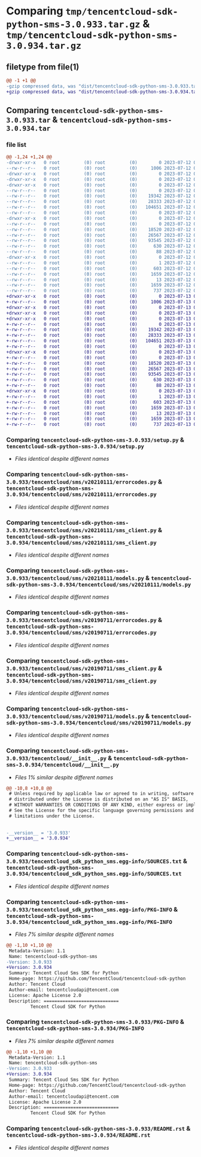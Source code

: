 # Comparing `tmp/tencentcloud-sdk-python-sms-3.0.933.tar.gz` & `tmp/tencentcloud-sdk-python-sms-3.0.934.tar.gz`

## filetype from file(1)

```diff
@@ -1 +1 @@
-gzip compressed data, was "dist/tencentcloud-sdk-python-sms-3.0.933.tar", last modified: Wed Jul 12 00:36:19 2023, max compression
+gzip compressed data, was "dist/tencentcloud-sdk-python-sms-3.0.934.tar", last modified: Thu Jul 13 00:32:19 2023, max compression
```

## Comparing `tencentcloud-sdk-python-sms-3.0.933.tar` & `tencentcloud-sdk-python-sms-3.0.934.tar`

### file list

```diff
@@ -1,24 +1,24 @@
-drwxr-xr-x   0 root         (0) root         (0)        0 2023-07-12 00:36:19.000000 tencentcloud-sdk-python-sms-3.0.933/
--rw-r--r--   0 root         (0) root         (0)     1006 2023-07-12 00:36:19.000000 tencentcloud-sdk-python-sms-3.0.933/setup.py
-drwxr-xr-x   0 root         (0) root         (0)        0 2023-07-12 00:36:19.000000 tencentcloud-sdk-python-sms-3.0.933/tencentcloud/
-drwxr-xr-x   0 root         (0) root         (0)        0 2023-07-12 00:36:19.000000 tencentcloud-sdk-python-sms-3.0.933/tencentcloud/sms/
-drwxr-xr-x   0 root         (0) root         (0)        0 2023-07-12 00:36:19.000000 tencentcloud-sdk-python-sms-3.0.933/tencentcloud/sms/v20210111/
--rw-r--r--   0 root         (0) root         (0)        0 2023-07-12 00:36:19.000000 tencentcloud-sdk-python-sms-3.0.933/tencentcloud/sms/v20210111/__init__.py
--rw-r--r--   0 root         (0) root         (0)    19342 2023-07-12 00:36:19.000000 tencentcloud-sdk-python-sms-3.0.933/tencentcloud/sms/v20210111/errorcodes.py
--rw-r--r--   0 root         (0) root         (0)    28333 2023-07-12 00:36:19.000000 tencentcloud-sdk-python-sms-3.0.933/tencentcloud/sms/v20210111/sms_client.py
--rw-r--r--   0 root         (0) root         (0)   104651 2023-07-12 00:36:19.000000 tencentcloud-sdk-python-sms-3.0.933/tencentcloud/sms/v20210111/models.py
--rw-r--r--   0 root         (0) root         (0)        0 2023-07-12 00:36:19.000000 tencentcloud-sdk-python-sms-3.0.933/tencentcloud/sms/__init__.py
-drwxr-xr-x   0 root         (0) root         (0)        0 2023-07-12 00:36:19.000000 tencentcloud-sdk-python-sms-3.0.933/tencentcloud/sms/v20190711/
--rw-r--r--   0 root         (0) root         (0)        0 2023-07-12 00:36:19.000000 tencentcloud-sdk-python-sms-3.0.933/tencentcloud/sms/v20190711/__init__.py
--rw-r--r--   0 root         (0) root         (0)    18520 2023-07-12 00:36:19.000000 tencentcloud-sdk-python-sms-3.0.933/tencentcloud/sms/v20190711/errorcodes.py
--rw-r--r--   0 root         (0) root         (0)    26567 2023-07-12 00:36:19.000000 tencentcloud-sdk-python-sms-3.0.933/tencentcloud/sms/v20190711/sms_client.py
--rw-r--r--   0 root         (0) root         (0)    93545 2023-07-12 00:36:19.000000 tencentcloud-sdk-python-sms-3.0.933/tencentcloud/sms/v20190711/models.py
--rw-r--r--   0 root         (0) root         (0)      630 2023-07-12 00:36:19.000000 tencentcloud-sdk-python-sms-3.0.933/tencentcloud/__init__.py
--rw-r--r--   0 root         (0) root         (0)       88 2023-07-12 00:36:19.000000 tencentcloud-sdk-python-sms-3.0.933/setup.cfg
-drwxr-xr-x   0 root         (0) root         (0)        0 2023-07-12 00:36:19.000000 tencentcloud-sdk-python-sms-3.0.933/tencentcloud_sdk_python_sms.egg-info/
--rw-r--r--   0 root         (0) root         (0)        1 2023-07-12 00:36:19.000000 tencentcloud-sdk-python-sms-3.0.933/tencentcloud_sdk_python_sms.egg-info/dependency_links.txt
--rw-r--r--   0 root         (0) root         (0)      603 2023-07-12 00:36:19.000000 tencentcloud-sdk-python-sms-3.0.933/tencentcloud_sdk_python_sms.egg-info/SOURCES.txt
--rw-r--r--   0 root         (0) root         (0)     1659 2023-07-12 00:36:19.000000 tencentcloud-sdk-python-sms-3.0.933/tencentcloud_sdk_python_sms.egg-info/PKG-INFO
--rw-r--r--   0 root         (0) root         (0)       13 2023-07-12 00:36:19.000000 tencentcloud-sdk-python-sms-3.0.933/tencentcloud_sdk_python_sms.egg-info/top_level.txt
--rw-r--r--   0 root         (0) root         (0)     1659 2023-07-12 00:36:19.000000 tencentcloud-sdk-python-sms-3.0.933/PKG-INFO
--rw-r--r--   0 root         (0) root         (0)      737 2023-07-12 00:36:19.000000 tencentcloud-sdk-python-sms-3.0.933/README.rst
+drwxr-xr-x   0 root         (0) root         (0)        0 2023-07-13 00:32:19.000000 tencentcloud-sdk-python-sms-3.0.934/
+-rw-r--r--   0 root         (0) root         (0)     1006 2023-07-13 00:32:19.000000 tencentcloud-sdk-python-sms-3.0.934/setup.py
+drwxr-xr-x   0 root         (0) root         (0)        0 2023-07-13 00:32:19.000000 tencentcloud-sdk-python-sms-3.0.934/tencentcloud/
+drwxr-xr-x   0 root         (0) root         (0)        0 2023-07-13 00:32:19.000000 tencentcloud-sdk-python-sms-3.0.934/tencentcloud/sms/
+drwxr-xr-x   0 root         (0) root         (0)        0 2023-07-13 00:32:19.000000 tencentcloud-sdk-python-sms-3.0.934/tencentcloud/sms/v20210111/
+-rw-r--r--   0 root         (0) root         (0)        0 2023-07-13 00:32:19.000000 tencentcloud-sdk-python-sms-3.0.934/tencentcloud/sms/v20210111/__init__.py
+-rw-r--r--   0 root         (0) root         (0)    19342 2023-07-13 00:32:19.000000 tencentcloud-sdk-python-sms-3.0.934/tencentcloud/sms/v20210111/errorcodes.py
+-rw-r--r--   0 root         (0) root         (0)    28333 2023-07-13 00:32:19.000000 tencentcloud-sdk-python-sms-3.0.934/tencentcloud/sms/v20210111/sms_client.py
+-rw-r--r--   0 root         (0) root         (0)   104651 2023-07-13 00:32:19.000000 tencentcloud-sdk-python-sms-3.0.934/tencentcloud/sms/v20210111/models.py
+-rw-r--r--   0 root         (0) root         (0)        0 2023-07-13 00:32:19.000000 tencentcloud-sdk-python-sms-3.0.934/tencentcloud/sms/__init__.py
+drwxr-xr-x   0 root         (0) root         (0)        0 2023-07-13 00:32:19.000000 tencentcloud-sdk-python-sms-3.0.934/tencentcloud/sms/v20190711/
+-rw-r--r--   0 root         (0) root         (0)        0 2023-07-13 00:32:19.000000 tencentcloud-sdk-python-sms-3.0.934/tencentcloud/sms/v20190711/__init__.py
+-rw-r--r--   0 root         (0) root         (0)    18520 2023-07-13 00:32:19.000000 tencentcloud-sdk-python-sms-3.0.934/tencentcloud/sms/v20190711/errorcodes.py
+-rw-r--r--   0 root         (0) root         (0)    26567 2023-07-13 00:32:19.000000 tencentcloud-sdk-python-sms-3.0.934/tencentcloud/sms/v20190711/sms_client.py
+-rw-r--r--   0 root         (0) root         (0)    93545 2023-07-13 00:32:19.000000 tencentcloud-sdk-python-sms-3.0.934/tencentcloud/sms/v20190711/models.py
+-rw-r--r--   0 root         (0) root         (0)      630 2023-07-13 00:32:19.000000 tencentcloud-sdk-python-sms-3.0.934/tencentcloud/__init__.py
+-rw-r--r--   0 root         (0) root         (0)       88 2023-07-13 00:32:19.000000 tencentcloud-sdk-python-sms-3.0.934/setup.cfg
+drwxr-xr-x   0 root         (0) root         (0)        0 2023-07-13 00:32:19.000000 tencentcloud-sdk-python-sms-3.0.934/tencentcloud_sdk_python_sms.egg-info/
+-rw-r--r--   0 root         (0) root         (0)        1 2023-07-13 00:32:19.000000 tencentcloud-sdk-python-sms-3.0.934/tencentcloud_sdk_python_sms.egg-info/dependency_links.txt
+-rw-r--r--   0 root         (0) root         (0)      603 2023-07-13 00:32:19.000000 tencentcloud-sdk-python-sms-3.0.934/tencentcloud_sdk_python_sms.egg-info/SOURCES.txt
+-rw-r--r--   0 root         (0) root         (0)     1659 2023-07-13 00:32:19.000000 tencentcloud-sdk-python-sms-3.0.934/tencentcloud_sdk_python_sms.egg-info/PKG-INFO
+-rw-r--r--   0 root         (0) root         (0)       13 2023-07-13 00:32:19.000000 tencentcloud-sdk-python-sms-3.0.934/tencentcloud_sdk_python_sms.egg-info/top_level.txt
+-rw-r--r--   0 root         (0) root         (0)     1659 2023-07-13 00:32:19.000000 tencentcloud-sdk-python-sms-3.0.934/PKG-INFO
+-rw-r--r--   0 root         (0) root         (0)      737 2023-07-13 00:32:19.000000 tencentcloud-sdk-python-sms-3.0.934/README.rst
```

### Comparing `tencentcloud-sdk-python-sms-3.0.933/setup.py` & `tencentcloud-sdk-python-sms-3.0.934/setup.py`

 * *Files identical despite different names*

### Comparing `tencentcloud-sdk-python-sms-3.0.933/tencentcloud/sms/v20210111/errorcodes.py` & `tencentcloud-sdk-python-sms-3.0.934/tencentcloud/sms/v20210111/errorcodes.py`

 * *Files identical despite different names*

### Comparing `tencentcloud-sdk-python-sms-3.0.933/tencentcloud/sms/v20210111/sms_client.py` & `tencentcloud-sdk-python-sms-3.0.934/tencentcloud/sms/v20210111/sms_client.py`

 * *Files identical despite different names*

### Comparing `tencentcloud-sdk-python-sms-3.0.933/tencentcloud/sms/v20210111/models.py` & `tencentcloud-sdk-python-sms-3.0.934/tencentcloud/sms/v20210111/models.py`

 * *Files identical despite different names*

### Comparing `tencentcloud-sdk-python-sms-3.0.933/tencentcloud/sms/v20190711/errorcodes.py` & `tencentcloud-sdk-python-sms-3.0.934/tencentcloud/sms/v20190711/errorcodes.py`

 * *Files identical despite different names*

### Comparing `tencentcloud-sdk-python-sms-3.0.933/tencentcloud/sms/v20190711/sms_client.py` & `tencentcloud-sdk-python-sms-3.0.934/tencentcloud/sms/v20190711/sms_client.py`

 * *Files identical despite different names*

### Comparing `tencentcloud-sdk-python-sms-3.0.933/tencentcloud/sms/v20190711/models.py` & `tencentcloud-sdk-python-sms-3.0.934/tencentcloud/sms/v20190711/models.py`

 * *Files identical despite different names*

### Comparing `tencentcloud-sdk-python-sms-3.0.933/tencentcloud/__init__.py` & `tencentcloud-sdk-python-sms-3.0.934/tencentcloud/__init__.py`

 * *Files 1% similar despite different names*

```diff
@@ -10,8 +10,8 @@
 # Unless required by applicable law or agreed to in writing, software
 # distributed under the License is distributed on an "AS IS" BASIS,
 # WITHOUT WARRANTIES OR CONDITIONS OF ANY KIND, either express or implied.
 # See the License for the specific language governing permissions and
 # limitations under the License.
 
 
-__version__ = '3.0.933'
+__version__ = '3.0.934'
```

### Comparing `tencentcloud-sdk-python-sms-3.0.933/tencentcloud_sdk_python_sms.egg-info/SOURCES.txt` & `tencentcloud-sdk-python-sms-3.0.934/tencentcloud_sdk_python_sms.egg-info/SOURCES.txt`

 * *Files identical despite different names*

### Comparing `tencentcloud-sdk-python-sms-3.0.933/tencentcloud_sdk_python_sms.egg-info/PKG-INFO` & `tencentcloud-sdk-python-sms-3.0.934/tencentcloud_sdk_python_sms.egg-info/PKG-INFO`

 * *Files 7% similar despite different names*

```diff
@@ -1,10 +1,10 @@
 Metadata-Version: 1.1
 Name: tencentcloud-sdk-python-sms
-Version: 3.0.933
+Version: 3.0.934
 Summary: Tencent Cloud Sms SDK for Python
 Home-page: https://github.com/TencentCloud/tencentcloud-sdk-python
 Author: Tencent Cloud
 Author-email: tencentcloudapi@tencent.com
 License: Apache License 2.0
 Description: ============================
         Tencent Cloud SDK for Python
```

### Comparing `tencentcloud-sdk-python-sms-3.0.933/PKG-INFO` & `tencentcloud-sdk-python-sms-3.0.934/PKG-INFO`

 * *Files 7% similar despite different names*

```diff
@@ -1,10 +1,10 @@
 Metadata-Version: 1.1
 Name: tencentcloud-sdk-python-sms
-Version: 3.0.933
+Version: 3.0.934
 Summary: Tencent Cloud Sms SDK for Python
 Home-page: https://github.com/TencentCloud/tencentcloud-sdk-python
 Author: Tencent Cloud
 Author-email: tencentcloudapi@tencent.com
 License: Apache License 2.0
 Description: ============================
         Tencent Cloud SDK for Python
```

### Comparing `tencentcloud-sdk-python-sms-3.0.933/README.rst` & `tencentcloud-sdk-python-sms-3.0.934/README.rst`

 * *Files identical despite different names*

